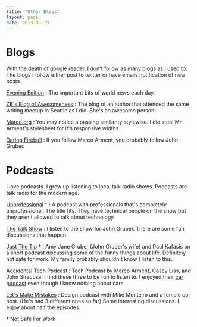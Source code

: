 ```yaml
---
title: "Other Blogs"
layout: page
date: 2013-08-19
---
```


# Blogs

With the death of google reader, I don't follow as many blogs as I used to. The blogs I follow either post to twitter or have emails notification of new posts. 

[Evening Edition](http://evening-edition.com/)
: The important bits of world news each day. 

[ZB's Blog of Awesomeness](http://zbpublications.wordpress.com/)
: The blog of an author that attended the same writing meetup in Seattle as I did. She's an awesome person.

[Marco.org](http://www.marco.org/)
: You may notice a passing similarity stylewise. I did steal Mr. Arment's stylesheet for it's responsive widths. 

[Daring Fireball](http://daringfireball.net/)
: If you follow Marco Arment, you probably follow John Gruber. 

# Podcasts
I love podcasts. I grew up listening to local talk radio shows. Podcasts are talk radio for the modern age.  

[Unprofessional](http://www.muleradio.net/unprofessional/) &dagger;
: A podcast with professionals that's completely unprofessional. The title fits. They have technical people on the show but they aren't allowed to talk about technology. 

[The Talk Show](http://www.muleradio.net/thetalkshow/)
: I listen to the show for John Gruber. There are some fun discussions that happen. 

[Just The Tip](http://justthetip.fm/) &dagger;
: Amy Jane Gruber (John Gruber's wife) and Paul Kafasis on a short podcast discussing some of the funny things about life. Definitely not safe for work. My family probably shouldn't know I listen to this.

[Accidental Tech Podcast](http://atp.fm)
: Tech Podcast by Marco Arment, Casey Liss, and John Siracusa. I find these three to be fun to listen to. I enjoyed their [car podcast](http://neutral.fm/) even though I know nothing about cars. 

[Let's Make Mistakes](http://www.muleradio.net/mistakes/)
: Design podcast with Mike Monteiro and a female co-host. (He's had 3 different ones so far) Some interesting discussions. I enjoy about half the episodes. 

&dagger; Not Safe For Work